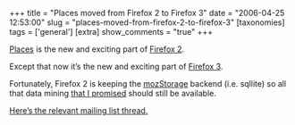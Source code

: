 +++
title = "Places moved from Firefox 2 to Firefox 3"
date = "2006-04-25 12:53:00"
slug = "places-moved-from-firefox-2-to-firefox-3"
[taxonomies]
tags = ['general']
[extra]
show_comments = "true"
+++

[Places](http://wiki.mozilla.org/Places) is the new and exciting part of [Firefox 2](http://wiki.mozilla.org/Firefox2).

Except that now it’s the new and exciting part of [Firefox 3](http://wiki.mozilla.org/Firefox:3.0_PRD).

Fortunately, Firefox 2 is keeping the [mozStorage](http://wiki.mozilla.org/Mozilla2:Unified_Storage) backend (i.e. sqllite) so all that data mining [that I promised](http://philwilson.org/blog/2006/02/using-places-in-firefox-for-exporting.html) should still be available.

[Here’s the relevant mailing list thread.](http://groups.google.com/group/mozilla.dev.planning/browse_frm/thread/4b8e7bafecccbc10/8997efd5d5d5f03f)
